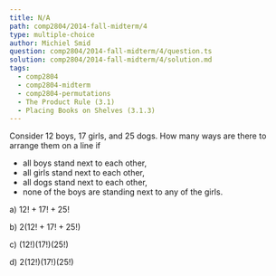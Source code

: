 ```yaml
---
title: N/A
path: comp2804/2014-fall-midterm/4
type: multiple-choice
author: Michiel Smid
question: comp2804/2014-fall-midterm/4/question.ts
solution: comp2804/2014-fall-midterm/4/solution.md
tags:
  - comp2804
  - comp2804-midterm
  - comp2804-permutations
  - The Product Rule (3.1)
  - Placing Books on Shelves (3.1.3)
---
```


Consider 12 boys, 17 girls, and 25 dogs. How many ways are there to arrange them on a line if

<ul style="margin: 0.5rem 0;">
  <li>
    all boys stand next to each other,
  </li>
  <li>
    all girls stand next to each other,
  </li>
  <li>
    all dogs stand next to each other,
  </li>
  <li>
    none of the boys are standing next to any of the girls.
  </li>
</ul>

a) $12! + 17! + 25!$

b) $2(12! + 17! + 25!)$

c) $(12!)(17!)(25!)$

d) $2(12!)(17!)(25!)$
